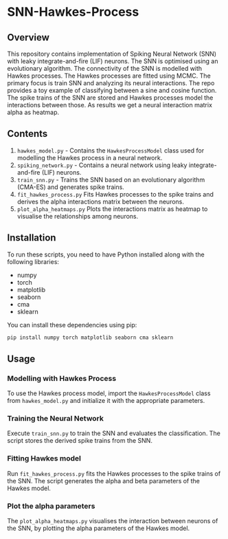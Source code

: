 # SNN-Hawkes-Process

## Overview
This repository contains implementation of Spiking Neural Network (SNN) with leaky integrate-and-fire (LIF) neurons. The SNN is optimised using an evolutionary algorithm. The connectivity of the SNN is modelled with Hawkes processes. The Hawkes processes are fitted using MCMC. The primary focus is train SNN and analyzing its neural interactions. The repo provides a toy example of classifying between a sine and cosine function. The spike trains of the SNN are stored and Hawkes processes model the interactions between those. As results we get a neural interaction matrix alpha as heatmap. 

## Contents
1. `hawkes_model.py` - Contains the `HawkesProcessModel` class used for modelling the Hawkes process in a neural network.
2. `spiking_network.py` - Contains a neural network using leaky integrate-and-fire (LIF) neurons.
3. `train_snn.py` - Trains the SNN based on an evolutionary algorithm (CMA-ES) and generates spike trains. 
4. `fit_hawkes_process.py` Fits Hawkes processes to the spike trains and derives the alpha interactions matrix between the neurons. 
5. `plot_alpha_heatmaps.py` Plots the interactions matrix as heatmap to visualise the relationships among neurons.

## Installation
To run these scripts, you need to have Python installed along with the following libraries:
- numpy
- torch
- matplotlib
- seaborn
- cma
- sklearn

You can install these dependencies using pip:
```bash
pip install numpy torch matplotlib seaborn cma sklearn
```

## Usage

### Modelling with Hawkes Process
To use the Hawkes process model, import the `HawkesProcessModel` class from `hawkes_model.py` and initialize it with the appropriate parameters.

### Training the Neural Network
Execute `train_snn.py` to train the SNN and evaluates the classification. The script stores the derived spike trains from the SNN. 

### Fitting Hawkes model
Run `fit_hawkes_process.py` fits the Hawkes processes to the spike trains of the SNN. The script generates the alpha and beta parameters of the Hawkes model.

### Plot the alpha parameters
The `plot_alpha_heatmaps.py` visualises the interaction between neurons of the SNN, by plotting the alpha parameters of the Hawkes model.
